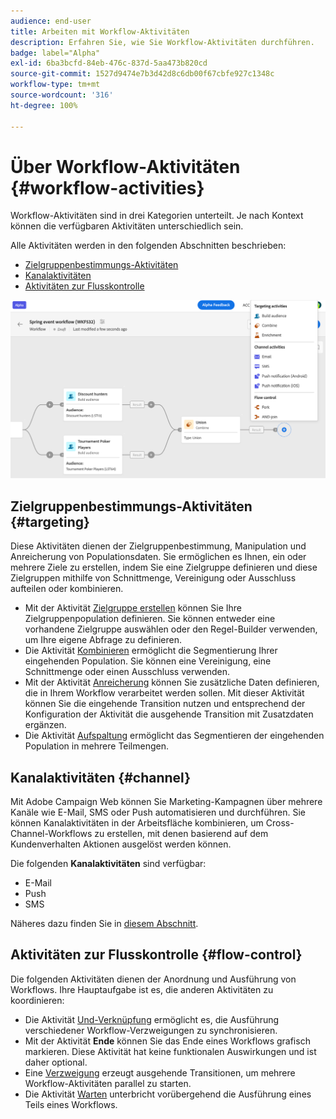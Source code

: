 ```yaml
---
audience: end-user
title: Arbeiten mit Workflow-Aktivitäten
description: Erfahren Sie, wie Sie Workflow-Aktivitäten durchführen.
badge: label="Alpha"
exl-id: 6ba3bcfd-84eb-476c-837d-5aa473b820cd
source-git-commit: 1527d9474e7b3d42d8c6db00f67cbfe927c1348c
workflow-type: tm+mt
source-wordcount: '316'
ht-degree: 100%

---
```



# Über Workflow-Aktivitäten {#workflow-activities}

Workflow-Aktivitäten sind in drei Kategorien unterteilt. Je nach Kontext können die verfügbaren Aktivitäten unterschiedlich sein.

Alle Aktivitäten werden in den folgenden Abschnitten beschrieben:

* [Zielgruppenbestimmungs-Aktivitäten](#targeting)
* [Kanalaktivitäten](#channel)
* [Aktivitäten zur Flusskontrolle](#flow-control)

![](../assets/workflow-activities.png)

## Zielgruppenbestimmungs-Aktivitäten {#targeting}

Diese Aktivitäten dienen der Zielgruppenbestimmung, Manipulation und Anreicherung von Populationsdaten. Sie ermöglichen es Ihnen, ein oder mehrere Ziele zu erstellen, indem Sie eine Zielgruppe definieren und diese Zielgruppen mithilfe von Schnittmenge, Vereinigung oder Ausschluss aufteilen oder kombinieren.

* Mit der Aktivität [Zielgruppe erstellen](build-audience.md) können Sie Ihre Zielgruppenpopulation definieren. Sie können entweder eine vorhandene Zielgruppe auswählen oder den Regel-Builder verwenden, um Ihre eigene Abfrage zu definieren.
* Die Aktivität [Kombinieren](combine.md) ermöglicht die Segmentierung Ihrer eingehenden Population. Sie können eine Vereinigung, eine Schnittmenge oder einen Ausschluss verwenden.
* Mit der Aktivität [Anreicherung](enrichment.md) können Sie zusätzliche Daten definieren, die in Ihrem Workflow verarbeitet werden sollen. Mit dieser Aktivität können Sie die eingehende Transition nutzen und entsprechend der Konfiguration der Aktivität die ausgehende Transition mit Zusatzdaten ergänzen.
* Die Aktivität [Aufspaltung](split.md) ermöglicht das Segmentieren der eingehenden Population in mehrere Teilmengen.

## Kanalaktivitäten {#channel}

Mit Adobe Campaign Web können Sie Marketing-Kampagnen über mehrere Kanäle wie E-Mail, SMS oder Push automatisieren und durchführen. Sie können Kanalaktivitäten in der Arbeitsfläche kombinieren, um Cross-Channel-Workflows zu erstellen, mit denen basierend auf dem Kundenverhalten Aktionen ausgelöst werden können.

Die folgenden **Kanalaktivitäten** sind verfügbar:

* E-Mail
* Push
* SMS

Näheres dazu finden Sie in [diesem Abschnitt](enrichment.md).

## Aktivitäten zur Flusskontrolle {#flow-control}

Die folgenden Aktivitäten dienen der Anordnung und Ausführung von Workflows. Ihre Hauptaufgabe ist es, die anderen Aktivitäten zu koordinieren:

* Die Aktivität [Und-Verknüpfung](and-join.md) ermöglicht es, die Ausführung verschiedener Workflow-Verzweigungen zu synchronisieren.
* Mit der Aktivität **Ende** können Sie das Ende eines Workflows grafisch markieren. Diese Aktivität hat keine funktionalen Auswirkungen und ist daher optional.
* Eine [Verzweigung](fork.md) erzeugt ausgehende Transitionen, um mehrere Workflow-Aktivitäten parallel zu starten.
* Die Aktivität [Warten](wait.md) unterbricht vorübergehend die Ausführung eines Teils eines Workflows.

<!--
## Data management activities {#data-management}

overview: what they're used for
which use case you can perform with them

list available activites + short description + ref to section
-->

